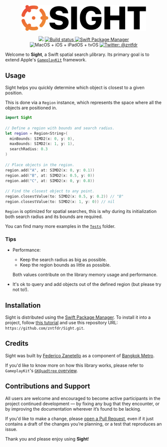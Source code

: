 <p align="center">
    <img src=".logo/logo.png" width="400" max-width="90%" alt="Sight" />
</p>

<p align="center">
    <img src="https://img.shields.io/badge/swift-5.1-orange.svg" />
    <a href="https://github.com/zntfdr/Sight/actions?query=workflow%3A%22Build+and+Test%22">
        <img src="https://img.shields.io/github/workflow/status/zntfdr/Sight/Build and Test?label=CI&logo=GitHub" alt="Build status" />
    </a>
    <a href="https://swift.org/package-manager">
        <img src="https://img.shields.io/badge/swiftpm-compatible-brightgreen.svg?style=flat" alt="Swift Package Manager" />
    </a>
     <img src="https://img.shields.io/badge/platforms-macOS+iOS+iPadOS+tvOS-brightgreen.svg?style=flat" alt="MacOS + iOS + iPadOS + tvOS" />
    <a href="https://twitter.com/zntfdr">
        <img src="https://img.shields.io/badge/twitter-@zntfdr-blue.svg?style=flat" alt="Twitter: @zntfdr" />
    </a>
</p>

Welcome to **Sight**, a Swift spatial search μlibrary. Its primary goal is to extend Apple's [`GameplayKit`](https://developer.apple.com/documentation/gameplaykit) framework.

## Usage

Sight helps you quickly determine which object is closest to a given position.

This is done via a `Region` instance, which represents the space where all the objects are positioned in.

```swift
import Sight

// Define a region with bounds and search radius.
let region = Region<String>(
  minBounds: SIMD2(x: 0, y: 0), 
  maxBounds: SIMD2(x: 1, y: 1), 
  searchRadius: 0.3
)

// Place objects in the region.
region.add("A", at: SIMD2(x: 0, y: 0.1))
region.add("B", at: SIMD2(x: 0.5, y: 0))
region.add("C", at: SIMD2(x: 0, y: 0.8))

// Find the closest object to any point.
region.closestValue(to: SIMD2(x: 0.5, y: 0.2)) // "B" 
region.closestValue(to: SIMD2(x: 1, y: 0)) // nil 
```

`Region` is optimized for spatial searches, this is why during its initialization both search radius and its bounds are required.

You can find many more examples in the [`Tests`](https://github.com/zntfdr/Sight/tree/master/Tests) folder.

### Tips

- Performance:
	- Keep the search radius as big as possible.
	- Keep the region bounds as little as possible.

  Both values contribute on the library memory usage and performance.

- It's ok to query and add objects out of the defined region (but please try not to!).
  
## Installation

Sight is distributed using the [Swift Package Manager](https://swift.org/package-manager). To install it into a project, follow [this tutorial](https://developer.apple.com/documentation/swift_packages/adding_package_dependencies_to_your_app) and use this repository URL: `https://github.com/zntfdr/Sight.git`.

## Credits

Sight was built by [Federico Zanetello](https://twitter.com/zntfdr) as a component of [Bangkok Metro](http://yourmetro.app).

If you'd like to know more on how this library works, please refer to `GameplayKit`'s [`GKQuadtree` overview](https://developer.apple.com/documentation/gameplaykit/gkquadtree).

## Contributions and Support

All users are welcome and encouraged to become active participants in the project continued development — by fixing any bug that they encounter, or by improving the documentation wherever it’s found to be lacking.

If you'd like to make a change, please [open a Pull Request](https://github.com/zntfdr/Sight/pull/new), even if it just contains a draft of the changes you’re planning, or a test that reproduces an issue.

Thank you and please enjoy using **Sight**!
